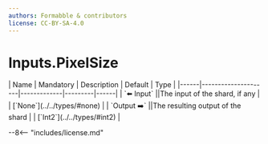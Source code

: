 ```yaml
---
authors: Formabble & contributors
license: CC-BY-SA-4.0
---
```



# Inputs.PixelSize

<div class="sh-parameters" markdown="1">
| Name | Mandatory | Description | Default | Type |
|------|---------------------|-------------|---------|------|
| `⬅️ Input` ||The input of the shard, if any | | [`None`](../../types/#none) |
| `Output ➡️` ||The resulting output of the shard | | [`Int2`](../../types/#int2) |

</div>



--8<-- "includes/license.md"

